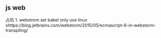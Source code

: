 ## js web
占坑
1.
webstrom set babel only use linux
shttps://blog.jetbrains.com/webstorm/2015/05/ecmascript-6-in-webstorm-transpiling/
